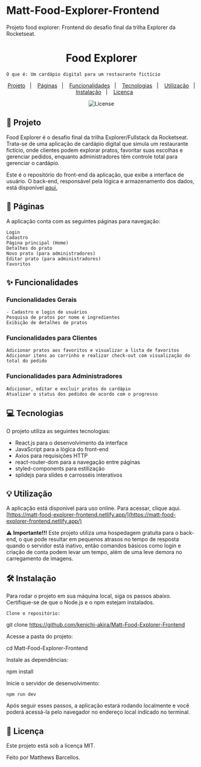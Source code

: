 # Matt-Food-Explorer-Frontend
 Projeto food explorer: Frontend do desafio final da trilha Explorer da Rocketseat. 

<h1 align="center" style="text-align: center;"> Food Explorer </h1>

    O que é: Um cardápio digital para um restaurante fictício

<p align="center"> <a href="#project">Projeto</a>&nbsp;&nbsp;&nbsp;|&nbsp;&nbsp;&nbsp; <a href="#pages">Páginas</a>&nbsp;&nbsp;&nbsp;|&nbsp;&nbsp;&nbsp; <a href="#features">Funcionalidades</a>&nbsp;&nbsp;&nbsp;|&nbsp;&nbsp;&nbsp; <a href="#technologies">Tecnologias</a>&nbsp;&nbsp;&nbsp;|&nbsp;&nbsp;&nbsp; <a href="#usage">Utilização</a>&nbsp;&nbsp;&nbsp;|&nbsp;&nbsp;&nbsp; <a href="#install">Instalação</a>&nbsp;&nbsp;&nbsp;|&nbsp;&nbsp;&nbsp; <a href="#license">Licença</a> </p> <p align="center"> <img alt="License" src="https://img.shields.io/static/v1?label=license&message=MIT&color=49AA26&labelColor=000000"> </p> <h2 id="project">📁 Projeto</h2>

Food Explorer é o desafio final da trilha Explorer/Fullstack da Rocketseat. Trata-se de uma aplicação de cardápio digital que simula um restaurante fictício, onde clientes podem explorar pratos, favoritar suas escolhas e gerenciar pedidos, enquanto administradores têm controle total para gerenciar o cardápio.

Este é o repositório do front-end da aplicação, que exibe a interface de usuário. O back-end, responsável pela lógica e armazenamento dos dados, está disponível [aqui.](https://github.com/kenichi-akira/Matt-Food-Explorer-Backend/tree/main)
<h2 id="pages">📃 Páginas</h2>

A aplicação conta com as seguintes páginas para navegação:

    Login
    Cadastro
    Página principal (Home)
    Detalhes do prato
    Novo prato (para administradores)
    Editar prato (para administradores)
    Favoritos

<h2 id="features">✨ Funcionalidades</h2>

### Funcionalidades Gerais

    - Cadastro e login de usuários
    Pesquisa de pratos por nome e ingredientes
    Exibição de detalhes de pratos

### Funcionalidades para Clientes

    Adicionar pratos aos favoritos e visualizar a lista de favoritos
    Adicionar itens ao carrinho e realizar check-out com visualização do total do pedido

### Funcionalidades para Administradores

    Adicionar, editar e excluir pratos do cardápio
    Atualizar o status dos pedidos de acordo com o progresso

<h2 id="technologies">💻 Tecnologias</h2>

O projeto utiliza as seguintes tecnologias:

- React.js para o desenvolvimento da interface
- JavaScript para a lógica do front-end
- Axios para requisições HTTP
- react-router-dom para a navegação entre páginas
- styled-components para estilização
- splidejs para slides e carrosséis interativos

<h2 id="usage">💡 Utilização</h2>

A aplicação está disponível para uso online. Para acessar, clique aqui. [https://matt-food-explorer-frontend.netlify.app/](https://matt-food-explorer-frontend.netlify.app/)

⚠️ **Importante!!!** Este projeto utiliza uma hospedagem gratuita para o back-end, o que pode resultar em pequenos atrasos no tempo de resposta quando o servidor está inativo, então comandos básicos como login e criação de conta podem levar um tempo, além de uma leve demora no carregamento de imagens.

<h2 id="install">🛠 Instalação</h2>

Para rodar o projeto em sua máquina local, siga os passos abaixo. Certifique-se de que o Node.js e o npm estejam instalados.

    Clone o repositório:

git clone https://github.com/kenichi-akira/Matt-Food-Explorer-Frontend

Acesse a pasta do projeto:

cd Matt-Food-Explorer-Frontend

Instale as dependências:

npm install

Inicie o servidor de desenvolvimento:

    npm run dev

Após seguir esses passos, a aplicação estará rodando localmente e você poderá acessá-la pelo navegador no endereço local indicado no terminal.
<h2 id="license">📝 Licença</h2>

Este projeto está sob a licença MIT.

Feito por Matthews Barcellos.
